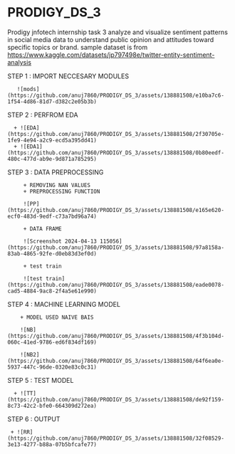 # PRODIGY_DS_3
Prodigy jnfotech internship task 3 analyze and visualize sentiment patterns in social media data to understand public opinion and attitudes toward specific topics or brand.
sample dataset is from https://www.kaggle.com/datasets/jp797498e/twitter-entity-sentiment-analysis


STEP 1 : IMPORT NECCESARY MODULES

       ![mods](https://github.com/anuj7860/PRODIGY_DS_3/assets/138881508/e10ba7c6-1f54-4d86-81d7-d382c2e05b3b)
       
STEP 2 : PERFROM EDA 

      + ![EDA](https://github.com/anuj7860/PRODIGY_DS_3/assets/138881508/2f30705e-1fe9-4e94-a2c9-ecd5a395dd41)
      + ![EDA1](https://github.com/anuj7860/PRODIGY_DS_3/assets/138881508/0b80eedf-480c-477d-ab9e-9d871a785295)
      
STEP 3 : DATA PREPROCESSING

         + REMOVING NAN VALUES
         + PREPROCESSING FUNCTION 
         
         ![PP](https://github.com/anuj7860/PRODIGY_DS_3/assets/138881508/e165e620-ecf0-483d-9edf-c73a7bd96a74)
         
         + DATA FRAME 
         
         ![Screenshot 2024-04-13 115056](https://github.com/anuj7860/PRODIGY_DS_3/assets/138881508/97a8158a-83ab-4865-92fe-d0eb83d3ef0d)

         + test train

         ![test train](https://github.com/anuj7860/PRODIGY_DS_3/assets/138881508/eade0078-cad5-4884-9ac8-2f4a5e61e990)
STEP 4 : MACHINE LEARNING MODEL

        + MODEL USED NAIVE BAIS 

        ![NB](https://github.com/anuj7860/PRODIGY_DS_3/assets/138881508/4f3b104d-060c-41ed-9786-ed6f834df169)

        ![NB2](https://github.com/anuj7860/PRODIGY_DS_3/assets/138881508/64f6ea0e-5937-447c-96de-0320e83c0c31)

STEP 5 : TEST MODEL 

      + ![TT](https://github.com/anuj7860/PRODIGY_DS_3/assets/138881508/de92f159-8c73-42c2-bfe0-664309d272ea)


STEP 6 : OUTPUT 

     + ![RR](https://github.com/anuj7860/PRODIGY_DS_3/assets/138881508/32f08529-3e13-4277-b88a-07b5bfcafe77)


